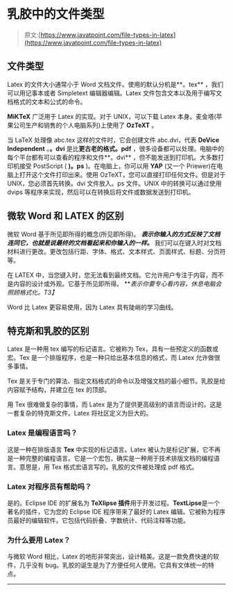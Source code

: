 # 乳胶中的文件类型

> 原文:[https://www.javatpoint.com/file-types-in-latex](https://www.javatpoint.com/file-types-in-latex)

## 文件类型

Latex 的文件大小通常小于 Word 文档文件。使用的默认分机是**。tex** ，我们可以用记事本或者 Simpletext 编辑器编辑。Latex 文件包含文本以及用于编写文档格式的文本和公式的命令。

**MiKTeX** 广泛用于 Latex 的实现。对于 UNIX，可以下载 Latex 本身。麦金塔(苹果公司生产和销售的个人电脑系列)上使用了 **OzTeXT** 。

当 LaTeX 处理像 abc.tex 这样的文件时，它会创建文件 abc.dvi，代表 **DeVice Independent** 。**。dvi** 是比**更古老的格式。pdf** ，很多设备都可以处理。电脑中的每个平台都有可以查看的程序和文件**。dvi** ，但不能发送到打印机。大多数打印机接受 PostScript ( **)。ps** )。在电脑上，你可以用 **YAP** (又一个 Priewer)在电脑上打开这个文件打印出来。使用 OzTeXT，您可以直接打印任何文件。但是对于 UNIX，您必须首先转换。dvi 文件放入。ps 文件。UNIX 中的转换可以通过使用 dvips 等程序来实现，然后可以在转换后将文件或数据发送到打印机。

## 微软 Word 和 LATEX 的区别

微软 Word 基于所见即所得的概念(所见即所得)。 ***表示你输入的方式反映了文档连同它，也就是说最终的文档看起来和你输入的一样。*** 我们可以在键入时对文档材料进行更改。更改包括行距、字体、格式、文本样式、页面样式、标题、分页符等。

在 LATEX 中，当您键入时，您无法看到最终文档。它允许用户专注于内容，而不是内容的设计或外观。它基于所见即所得。 ***表示你要专心看内容，休息电脑会照顾格式化。*T3】**

Word 比 Latex 更容易使用，因为 Latex 具有陡峭的学习曲线。

## 特克斯和乳胶的区别

Latex 是一种用 tex 编写的标记语言。它被称为 Tex，具有一些预定义的函数或宏。Tex 是一个排版程序，也是一种只给出基本信息的格式，而 Latex 允许做很多事情。

Tex 是关于专门的算法、指定文档格式的命令以及增强文档的最小细节。乳胶是给内容赋予结构，并建立在 tex 的顶部。

用 Tex 很难做复杂的事情，而 Latex 是为了提供更高级别的语言而设计的。这是一套复杂的特克斯文件。Latex 将社区定义为巨大的。

### Latex 是编程语言吗？

这是一种在排版语言 **Tex** 中实现的标记语言。Latex 被认为是标记扩展，它不再是一种完整的编程语言。它是一个宏包，确实是一种用于技术排版文档的编程语言。意思是，用 Tex 格式宏语言写的。乳胶的文件被处理成 pdf 格式。

### Latex 对程序员有帮助吗？

是的。Eclipse IDE 的扩展名为 **TeXlipse 插件**用于开发过程。**TextLipse**是一个著名的插件，它为您的 Eclipse IDE 程序带来了最好的 Latex 编辑。它被称为程序员最好的编辑软件。它包括代码折叠、字数统计、代码注释等功能。

### 为什么要用 Latex？

与微软 Word 相比，Latex 的地形非常突出，设计精美。这是一款免费快速的软件，几乎没有 bug。乳胶的诞生是为了方便任何人使用。它具有文体统一的特点。

* * *